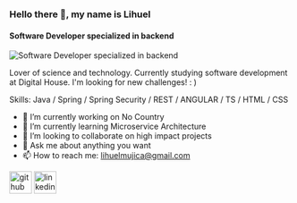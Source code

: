 ### Hello there 👋, my name is Lihuel
#### Software Developer specialized in backend
![Software Developer specialized in backend](https://shareprogramming.net/wp-content/uploads/2021/01/spring-boot-banner-1.jpg)

Lover of science and technology. Currently studying software development at Digital House. I'm looking for new challenges! : )

Skills: Java / Spring / Spring Security / REST / ANGULAR / TS / HTML / CSS

- 🔭 I’m currently working on No Country 
- 🌱 I’m currently learning Microservice Architecture 
- 👯 I’m looking to collaborate on high impact projects 
- 💬 Ask me about anything you want 
- 📫 How to reach me: lihuelmujica@gmail.com 


[<img src='https://cdn.jsdelivr.net/npm/simple-icons@3.0.1/icons/github.svg' alt='github' height='40'>](https://github.com/lihuelmujica)  [<img src='https://cdn.jsdelivr.net/npm/simple-icons@3.0.1/icons/linkedin.svg' alt='linkedin' height='40'>](https://www.linkedin.com/in/lihuelmujica/)  
